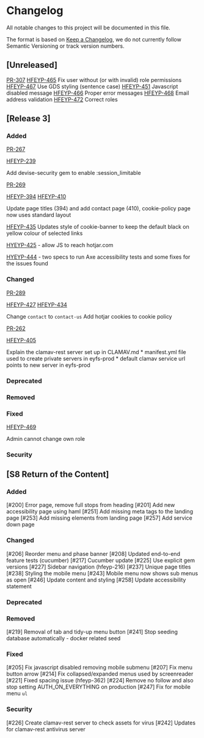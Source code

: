 # Changelog

All notable changes to this project will be documented in this file.

The format is based on [Keep a Changelog](https://keepachangelog.com/en/1.0.0/),
we do not currently follow Semantic Versioning or track version numbers.

## [Unreleased]


[PR-307]( https://github.com/DFE-Digital/early-years-foundation-reform/pull/307 )
[HFEYP-465](https://dfedigital.atlassian.net/browse/HFEYP-465)
Fix user without (or with invalid) role permissions
[HFEYP-467](https://dfedigital.atlassian.net/browse/HFEYP-467)
Use GDS styling (sentence case)
[HFEYP-451](https://dfedigital.atlassian.net/browse/HFEYP-451)
Javascript disabled message
[HFEYP-466](https://dfedigital.atlassian.net/browse/HFEYP-466)
Proper error messages
[HFEYP-468](https://dfedigital.atlassian.net/browse/HFEYP-468)
Email address validation
[HFEYP-472](https://dfedigital.atlassian.net/browse/HFEYP-472)
Correct roles

## [Release 3]

### Added
  [PR-267]( https://github.com/DFE-Digital/early-years-foundation-reform/pull/267 )

  [HFEYP-239]( https://dfedigital.atlassian.net/browse/HFEYP-239 )

  Add devise-security gem to enable :session_limitable

  [PR-269]( https://github.com/DFE-Digital/early-years-foundation-reform/pull/269 )

  [HFEYP-394]( https://dfedigital.atlassian.net/browse/HFEYP-394 )
  [HFEYP-410]( https://dfedigital.atlassian.net/browse/HFEYP-410 )

  Update page titles (394) and add contact page (410), cookie-policy page now uses standard layout
 
  [HFEYP-435]( https://dfedigital.atlassian.net/browse/HFEYP-435) Updates style of cookie-banner to keep the default black on yellow colour of selected links

  [HYEYP-425](https://dfedigital.atlassian.net/browse/HFEYP-425) - allow JS to reach hotjar.com

  [HYEYP-444](https://dfedigital.atlassian.net/browse/HFEYP-444) - two specs to run Axe accessibility tests and some fixes for the issues found
### Changed
  [PR-289]( https://github.com/DFE-Digital/early-years-foundation-reform/pull/289 )

  [HFEYP-427]( https://dfedigital.atlassian.net/browse/HFEYP-427 )
  [HFEYP-434]( https://dfedigital.atlassian.net/browse/HFEYP-434 )

  Change `contact` to `contact-us`
  Add hotjar cookies to cookie policy

  [PR-262]( https://github.com/DFE-Digital/early-years-foundation-reform/pull/262 )

  [HFEYP-405]( https://dfedigital.atlassian.net/browse/HFEYP-405 )

  Explain the clamav-rest server set up in CLAMAV.md
    * manifest.yml file used to create private servers in eyfs-prod
    * default clamav service url points to new server in eyfs-prod

### Deprecated
### Removed
### Fixed
  [HFEYP-469]( https://dfedigital.atlassian.net/browse/HFEYP-469 )
  
  Admin cannot change own role
### Security

## [S8 Return of the Content]

### Added
[#200] Error page, remove full stops from heading
[#201] Add new accessibility page using haml
[#251] Add missing meta tags to the landing page
[#253] Add missing elements from landing page
[#257] Add service down page

### Changed
[#206] Reorder menu and phase banner
[#208] Updated end-to-end feature tests (cucumber)
[#217] Cucumber update
[#225] Use explicit gem versions
[#227] Sidebar navigation (hfeyp-216)
[#237] Unique page titles
[#238] Styling the mobile menu
[#243] Mobile menu now shows sub menus as open
[#246] Update content and styling
[#258] Update accessibility statement

### Deprecated

### Removed

[#219] Removal of tab and tidy-up menu button
[#241] Stop seeding database automatically - docker related seed

### Fixed

[#205] Fix javascript disabled removing mobile submenu
[#207] Fix menu button arrow
[#214] Fix collapsed/expanded menus used by screenreader
[#221] Fixed spacing issue (hfeyp-362)
[#224] Remove no follow and also stop setting AUTH_ON_EVERYTHING on production
[#247] Fix for mobile menu `ul`

### Security

[#226] Create clamav-rest server to check assets for virus
[#242] Updates for clamav-rest antivirus server
